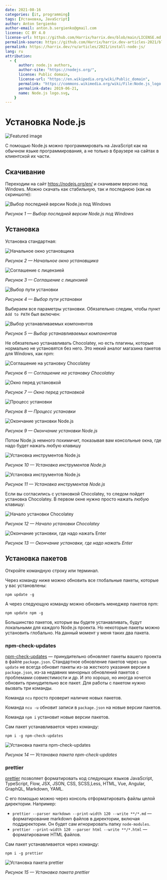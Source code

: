 ```yaml
---
date: 2021-08-16
categories: [it, programming]
tags: [Установка, JavaScript]
author: Anton Sergienko
author-email: anton.b.sergienko@gmail.com
license: CC BY 4.0
license-url: https://github.com/Harrix/harrix.dev/blob/main/LICENSE.md
permalink-source: https://github.com/Harrix/harrix.dev-articles-2021/blob/main/install-node-js/install-node-js.md
permalink: https://harrix.dev/ru/articles/2021/install-node-js/
lang: ru
attribution:
  - {
      author: node.js authors,
      author-site: "https://nodejs.org/",
      license: Public domain,
      license-url: "https://en.wikipedia.org/wiki/Public_domain",
      permalink: "https://commons.wikimedia.org/wiki/File:Node.js_logo.svg",
      permalink-date: 2019-06-21,
      name: Node.js logo.svg,
    }
---
```


# Установка Node.js

![Featured image](featured-image.svg)

С помощью Node.js можно программировать на JavaScript как на обычном языке программирования, а не только в браузере на сайтах в клиентской их части.

## Скачивание

Переходим на сайт <https://nodejs.org/en/> и скачиваем версию под Windows. Можно скачать как стабильную, так и последнюю (как на скриншоте):

![Выбор последней версии Node.js под Windows](img/download.png)

_Рисунок 1 — Выбор последней версии Node.js под Windows_

## Установка

Установка стандартная:

![Начальное окно установщика](img/install_01.png)

_Рисунок 2 — Начальное окно установщика_

![Соглашение с лицензией](img/install_02.png)

_Рисунок 3 — Соглашение с лицензией_

![Выбор пути установки](img/install_03.png)

_Рисунок 4 — Выбор пути установки_

Выбираем все параметры установки. Обязательно следим, чтобы пункт `Add to PATH` был включен:

![Выбор устанавливаемых компонентов](img/install_04.png)

_Рисунок 5 — Выбор устанавливаемых компонентов_

Не обязательно устанавливать Chocolatey, но есть плагины, которые нормально не установятся без него. Это некий аналог магазина пакетов для Windows, как npm:

![Соглашение на установку Chocolatey](img/install_05.png)

_Рисунок 6 — Соглашение на установку Chocolatey_

![Окно перед установкой](img/install_06.png)

_Рисунок 7 — Окно перед установкой_

![Процесс установки](img/install_07.png)

_Рисунок 8 — Процесс установки_

![Окончание установки Node.js](img/install_08.png)

_Рисунок 9 — Окончание установки Node.js_

Потом Node.js немного похимичит, показывая вам консольные окна, где надо будет нажать любую клавишу

![Установка инструментов Node.js](img/install_09.png)

_Рисунок 10 — Установка инструментов Node.js_

![Установка инструментов Node.js](img/install_10.png)

_Рисунок 11 — Установка инструментов Node.js_

Если вы согласились с установкой Chocolatey, то следом пойдет установка Chocolatey. В первом окне нужно просто нажать любую клавишу:

![Начало установки Chocolatey](img/install_11.png)

_Рисунок 12 — Начало установки Chocolatey_

![Окончание установки, где надо нажать Enter](img/install_12.png)

_Рисунок 13 — Окончание установки, где надо нажать Enter_

## Установка пакетов

Откройте командную строку или терминал.

Через команду ниже можно обновить все глобальные пакеты, которые у вас установлены:

```console
npm update -g
```

А через следующую команду можно обновить менеджер пакетов npm:

```console
npm update npm -g
```

Большинство пакетов, которые вы будете устанавливать, будут локальными для каждого Node.js проекта. Но некоторые пакеты можно установить глобально. На данный момент у меня таких два пакета.

### npm-check-updates

[npm-check-updates](https://www.npmjs.com/package/npm-check-updates) — принудительно обновляет пакеты вашего проекта в файле `package.json`. Стандартное обновление пакетов через `npm update` не всегда обновит пакеты из-за жесткого указания версии в `package.json`, из-за недавних минорных обновлений пакетов с проблемами совместимости и др. И это хорошо, но иногда хочется обновить принудительно все пакет. Для работы с пакетом нужно вызвать три команды.

Команда `ncu` просто проверит наличие новых пакетов.

Команда `ncu -u` обновит записи в `package.json` на новые версии пакетов.

Команда `npm i` установит новые версии пакетов.

Сам пакет устанавливается через команду:

```console
npm i -g npm-check-updates
```

![Установка пакета npm-check-updates](img/install_13.png)

_Рисунок 14 — Установка пакета npm-check-updates_

### prettier

[prettier](https://www.npmjs.com/package/prettier) позволяет форматировать код следующих языков JavaScript, TypeScript, Flow, JSX, JSON, CSS, SCSS,Less, HTML, Vue, Angular, GraphQL, Markdown, YAML.

С его помощью можно через консоль отформатировать файлы целой директории. Например:

- `prettier --parser markdown --print-width 120 --write **/*.md` — форматирование markdown файлов в директории, включая поддиректории. Он будет сам игнорировать папку `node-modules`.
- `prettier --print-width 120 --parser html --write **/*.html` — форматирование HTML файлов.

Сам пакет устанавливается через команду:

```console
npm i -g prettier
```

![Установка пакета prettier](img/install_14.png)

_Рисунок 15 — Установка пакета prettier_
